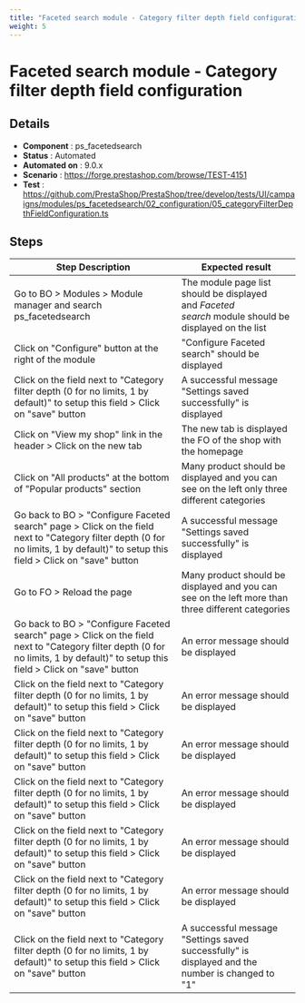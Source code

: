 ```yaml
---
title: "Faceted search module - Category filter depth field configuration"
weight: 5
---
```


# Faceted search module - Category filter depth field configuration
## Details
* **Component** : ps_facetedsearch
* **Status** : Automated
* **Automated on** : 9.0.x
* **Scenario** : https://forge.prestashop.com/browse/TEST-4151
* **Test** : https://github.com/PrestaShop/PrestaShop/tree/develop/tests/UI/campaigns/modules/ps_facetedsearch/02_configuration/05_categoryFilterDepthFieldConfiguration.ts

## Steps
| Step Description | Expected result |
| ----- | ----- |
| Go to BO > Modules > Module manager and search ps_facetedsearch | The module page list should be displayed and *Faceted search* module should be displayed on the list |
| Click on "Configure" button at the right of the module | "Configure Faceted search" should be displayed |
| Click on the field next to "Category filter depth (0 for no limits, 1 by default)" to setup this field > Click on "save" button | A successful message "Settings saved successfully" is displayed |
| Click on "View my shop" link in the header > Click on the new tab | The new tab is displayed the FO of the shop with the homepage |
| Click on "All products" at the bottom of "Popular products" section | Many product should be displayed and you can see on the left only three different categories |
| Go back to BO > "Configure Faceted search" page > Click on the field next to "Category filter depth (0 for no limits, 1 by default)" to setup this field > Click on "save" button | A successful message "Settings saved successfully" is displayed |
| Go to FO > Reload the page | Many product should be displayed and you can see on the left more than three different categories |
| Go back to BO > "Configure Faceted search" page > Click on the field next to "Category filter depth (0 for no limits, 1 by default)" to setup this field > Click on "save" button | An error message should be displayed |
| Click on the field next to "Category filter depth (0 for no limits, 1 by default)" to setup this field > Click on "save" button | An error message should be displayed |
| Click on the field next to "Category filter depth (0 for no limits, 1 by default)" to setup this field > Click on "save" button | An error message should be displayed |
| Click on the field next to "Category filter depth (0 for no limits, 1 by default)" to setup this field > Click on "save" button | An error message should be displayed |
| Click on the field next to "Category filter depth (0 for no limits, 1 by default)" to setup this field > Click on "save" button | An error message should be displayed |
| Click on the field next to "Category filter depth (0 for no limits, 1 by default)" to setup this field > Click on "save" button | An error message should be displayed |
| Click on the field next to "Category filter depth (0 for no limits, 1 by default)" to setup this field > Click on "save" button | A successful message "Settings saved successfully" is displayed and the number is changed to "1" |
